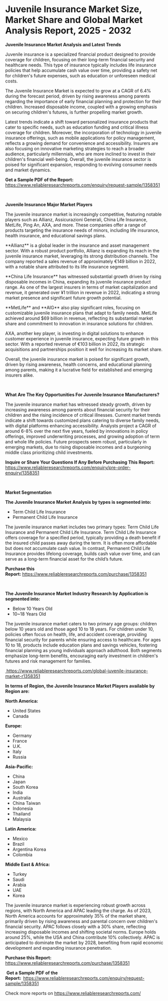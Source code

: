 <p><h1>Juvenile Insurance Market Size, Market Share and Global Market Analysis Report, 2025 - 2032</h1></p><p><strong>Juvenile Insurance Market Analysis and Latest Trends</strong></p>
<p><p>Juvenile insurance is a specialized financial product designed to provide coverage for children, focusing on their long-term financial security and healthcare needs. This type of insurance typically includes life insurance policies that help accumulate cash value over time, providing a safety net for children's future expenses, such as education or unforeseen medical costs.</p><p>The Juvenile Insurance Market is expected to grow at a CAGR of 6.4% during the forecast period, driven by rising awareness among parents regarding the importance of early financial planning and protection for their children. Increased disposable income, coupled with a growing emphasis on securing children's futures, is further propelling market growth. </p><p>Latest trends indicate a shift toward personalized insurance products that cater to specific needs, such as education funding and critical illness coverage for children. Moreover, the incorporation of technology in juvenile insurance offerings, such as mobile applications for policy management, reflects a growing demand for convenience and accessibility. Insurers are also focusing on innovative marketing strategies to reach a broader audience, particularly millennials, who are more inclined to invest in their children's financial well-being. Overall, the juvenile insurance sector is poised for significant expansion, responding to evolving consumer needs and market dynamics.</p></p>
<p><strong>Get a Sample PDF of the Report:&nbsp;</strong> <a href="https://www.reliableresearchreports.com/enquiry/request-sample/1358351?utm_campaign=2243&utm_medium=2&utm_source=Github&utm_content=ia&utm_term=09032025&utm_id=juvenile-insurance">https://www.reliableresearchreports.com/enquiry/request-sample/1358351</a></p>
<p>&nbsp;</p>
<p><strong>Juvenile Insurance Major Market Players</strong></p>
<p><p>The juvenile insurance market is increasingly competitive, featuring notable players such as Allianz, Assicurazioni Generali, China Life Insurance, MetLife, Ping An, AXA, and more. These companies offer a range of products targeting the insurance needs of minors, including life insurance, health insurance, and educational savings plans.</p><p>**Allianz** is a global leader in the insurance and asset management sector. With a robust product portfolio, Allianz is expanding its reach in the juvenile insurance market, leveraging its strong distribution channels. The company reported a sales revenue of approximately €149 billion in 2022, with a notable share attributed to its life insurance segment.</p><p>**China Life Insurance** has witnessed substantial growth driven by rising disposable incomes in China, expanding its juvenile insurance product range. As one of the largest insurers in terms of market capitalization and revenue, it generated over ¥1 trillion in revenue in 2022, indicating a strong market presence and significant future growth potential.</p><p>**MetLife** and **AIG** also play significant roles, focusing on customizable juvenile insurance plans that adapt to family needs. MetLife achieved around $69 billion in revenue, reflecting its substantial market share and commitment to innovation in insurance solutions for children.</p><p>AXA, another key player, is investing in digital solutions to enhance customer experience in juvenile insurance, expecting future growth in this sector. With a reported revenue of €103 billion in 2022, its strategic acquisitions and partnerships position it well for increasing its market share.</p><p>Overall, the juvenile insurance market is poised for significant growth, driven by rising awareness, health concerns, and educational planning among parents, making it a lucrative field for established and emerging insurers alike.</p></p>
<p>&nbsp;</p>
<p><strong>What Are The Key Opportunities For Juvenile Insurance Manufacturers?</strong></p>
<p><p>The juvenile insurance market has witnessed steady growth, driven by increasing awareness among parents about financial security for their children and the rising incidence of critical illnesses. Current market trends indicate a shift towards customized plans catering to diverse family needs, with digital platforms enhancing accessibility. Analysts project a CAGR of around 6-8% over the next five years, fueled by innovations in policy offerings, improved underwriting processes, and growing adoption of term and whole life policies. Future prospects seem robust, particularly in emerging markets, due to rising disposable incomes and a burgeoning middle class prioritizing child investments.</p></p>
<p><strong>Inquire or Share Your Questions If Any Before Purchasing This Report:</strong> <a href="https://www.reliableresearchreports.com/enquiry/pre-order-enquiry/1358351?utm_campaign=2243&utm_medium=2&utm_source=Github&utm_content=ia&utm_term=09032025&utm_id=juvenile-insurance">https://www.reliableresearchreports.com/enquiry/pre-order-enquiry/1358351</a></p>
<p>&nbsp;</p>
<p><strong>Market Segmentation</strong></p>
<p><strong>The Juvenile Insurance Market Analysis by types is segmented into:</strong></p>
<p><ul><li>Term Child Life Insurance</li><li>Permanent Child Life Insurance</li></ul></p>
<p><p>The juvenile insurance market includes two primary types: Term Child Life Insurance and Permanent Child Life Insurance. Term Child Life Insurance offers coverage for a specified period, typically providing a death benefit if the insured child passes away during the term. It is often more affordable but does not accumulate cash value. In contrast, Permanent Child Life Insurance provides lifelong coverage, builds cash value over time, and can serve as a long-term financial asset for the child’s future.</p></p>
<p><strong>Purchase this Report:&nbsp;</strong><a href="https://www.reliableresearchreports.com/purchase/1358351?utm_campaign=2243&utm_medium=2&utm_source=Github&utm_content=ia&utm_term=09032025&utm_id=juvenile-insurance">https://www.reliableresearchreports.com/purchase/1358351</a></p>
<p>&nbsp;</p>
<p><strong>The Juvenile Insurance Market Industry Research by Application is segmented into:</strong></p>
<p><ul><li>Below 10 Years Old</li><li>10~18 Years Old</li></ul></p>
<p><p>The juvenile insurance market caters to two primary age groups: children below 10 years old and those aged 10 to 18 years. For children under 10, policies often focus on health, life, and accident coverage, providing financial security for parents while ensuring access to healthcare. For ages 10 to 18, products include education plans and savings vehicles, fostering financial planning as young individuals approach adulthood. Both segments emphasize long-term benefits, encouraging early investment in children's futures and risk management for families.</p></p>
<p><a href="https://www.reliableresearchreports.com/global-juvenile-insurance-market-r1358351?utm_campaign=2243&utm_medium=2&utm_source=Github&utm_content=ia&utm_term=09032025&utm_id=juvenile-insurance">&nbsp;https://www.reliableresearchreports.com/global-juvenile-insurance-market-r1358351</a></p>
<p><strong>In terms of Region, the Juvenile Insurance Market Players available by Region are:</strong></p>
<p>
    <p> <strong> North America: </strong>
        <ul>
            <li>United States</li>
            <li>Canada</li>
        </ul>
        </p> 
    <p> <strong> Europe: </strong>
        <ul>
            <li>Germany</li>
            <li>France</li>
            <li>U.K.</li>
            <li>Italy</li>
            <li>Russia</li>
        </ul>
        </p> 
    <p> <strong> Asia-Pacific: </strong>
        <ul>
            <li>China</li>
            <li>Japan</li>
            <li>South Korea</li>
            <li>India</li>
            <li>Australia</li>
            <li>China Taiwan</li>
            <li>Indonesia</li>
            <li>Thailand</li>
            <li>Malaysia</li>
        </ul>
        </p> 
    <p> <strong> Latin America: </strong>
        <ul>
            <li>Mexico</li>
            <li>Brazil</li>
            <li>Argentina Korea</li>
            <li>Colombia</li>
        </ul>
        </p> 
    <p> <strong> Middle East & Africa: </strong>
        <ul>
            <li>Turkey</li>
            <li>Saudi</li>
            <li>Arabia</li>
            <li>UAE</li>
            <li>Korea</li>
        </ul>
    </p>
    </p>
<p><p>The juvenile insurance market is experiencing robust growth across regions, with North America and APAC leading the charge. As of 2023, North America accounts for approximately 35% of the market share, primarily driven by rising awareness and parental concern over children's financial security. APAC follows closely with a 30% share, reflecting increasing disposable incomes and shifting societal norms. Europe holds around 25%, while the USA and China contribute 10% collectively. APAC is anticipated to dominate the market by 2028, benefiting from rapid economic development and expanding insurance penetration.</p></p>
<p><strong>Purchase this Report: </strong><a href="https://www.reliableresearchreports.com/purchase/1358351?utm_campaign=2243&utm_medium=2&utm_source=Github&utm_content=ia&utm_term=09032025&utm_id=juvenile-insurance">https://www.reliableresearchreports.com/purchase/1358351</a></p>
<p>&nbsp;<strong>Get a Sample PDF of the Report:&nbsp;&nbsp;</strong><a href="https://www.reliableresearchreports.com/enquiry/request-sample/1358351?utm_campaign=2243&utm_medium=2&utm_source=Github&utm_content=ia&utm_term=09032025&utm_id=juvenile-insurance">https://www.reliableresearchreports.com/enquiry/request-sample/1358351</a></p>
<p><strong></strong></p>
<p>Check more reports on <a href="https://www.reliableresearchreports.com/?utm_campaign=2243&utm_medium=2&utm_source=Github&utm_content=ia&utm_term=09032025&utm_id=juvenile-insurance">https://www.reliableresearchreports.com/</a></p>